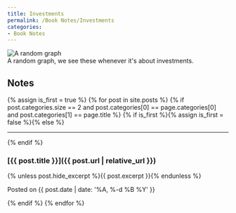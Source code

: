 ```yaml
---
title: Investments
permalink: /Book Notes/Investments
categories:
- Book Notes
---
```


<div class="image">
  <img alt="A random graph" src="{{ '/assets/images/Graph.png' | relative_url }}">
  <div class="caption">A random graph, we see these whenever it's about investments.</div>
</div>

Notes
-----
{% assign is_first = true %}
{% for post in site.posts %}
{% if post.categories.size == 2 and post.categories[0] == page.categories[0] and post.categories[1] == page.title %}
{% if is_first %}{% assign is_first = false %}{% else %}<hr>{% endif %}
### [{{ post.title }}]({{ post.url | relative_url }})

{% unless post.hide_excerpt %}{{ post.excerpt }}{% endunless %}

<p class="post-timestamp">Posted on {{ post.date | date: '%A, %-d %B %Y' }}</p>
{% endif %}
{% endfor %}
